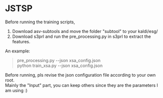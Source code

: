 # JSTSP
Before running the training scripts, 
1. Download asv-subtools and move the folder "subtool" to your kaldi/esg/  
2. Download s3prl and run the pre_processing.py in s3prl to extract the features.

An example:
>pre_processing.py --json xsa_config.json  
>python train_xsa.py --json xsa_config.json

Before running, pls revise the json configuration file according to your own root.  
Mainly the "Input" part, you can keep others since they are the parameters I am using :)

